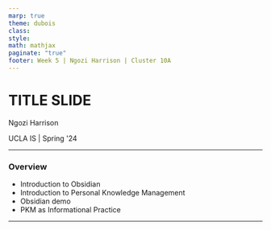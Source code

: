 ```yaml
---
marp: true
theme: dubois
class: 
style: 
math: mathjax
paginate: "true"
footer: Week 5 | Ngozi Harrison | Cluster 10A
---
```


# TITLE SLIDE

Ngozi Harrison

UCLA IS | Spring '24 

---
### Overview
- Introduction to Obsidian 
- Introduction to Personal Knowledge Management
- Obsidian demo
- PKM as Informational Practice
---
